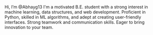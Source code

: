 Hi, I’m @Abhayg13
I'm a motivated B.E. student with a strong interest in machine learning, data structures, and web
development. Proficient in Python, skilled in ML algorithms, and adept at creating user-friendly
interfaces. Strong teamwork and communication skills. Eager to bring innovation to your team.


<!---
Abhayg13/Abhayg13 is a ✨ special ✨ repository because its `README.md` (this file) appears on your GitHub profile.
You can click the Preview link to take a look at your changes.
--->
